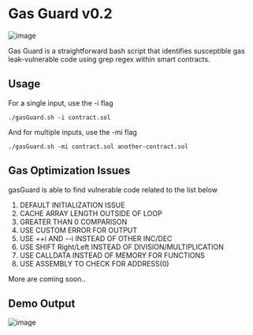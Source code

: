 # Gas Guard v0.2
![image](https://github.com/basant0x01/GasGuard/assets/123530150/5aa2fb29-860d-4c60-a1a2-ca24f8429723)

Gas Guard is a straightforward bash script that identifies susceptible gas leak-vulnerable code using grep regex within smart contracts.

## Usage
For a single input, use the -i flag
```
./gasGuard.sh -i contract.sol
```
And for multiple inputs, use the -mi flag
```
./gasGuard.sh -mi contract.sol another-contract.sol
```

## Gas Optimization Issues
gasGuard is able to find vulnerable code related to the list below

1. DEFAULT INITIALIZATION ISSUE
2. CACHE ARRAY LENGTH OUTSIDE OF LOOP
3. GREATER THAN 0 COMPARISON
4. USE CUSTOM ERROR FOR OUTPUT
6. USE ++i AND --i INSTEAD OF OTHER INC/DEC
7. USE SHIFT Right/Left INSTEAD OF DIVISION/MULTIPLICATION
8. USE CALLDATA INSTEAD OF MEMORY FOR FUNCTIONS
9. USE ASSEMBLY TO CHECK FOR ADDRESS(0)

More are coming soon..

## Demo Output
![image](https://github.com/basant0x01/GasGuard/assets/123530150/e95a1b94-57ae-4cfd-835b-89b85d24e125)



